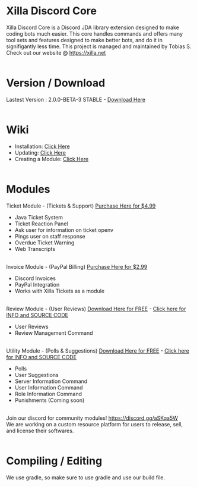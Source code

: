 # Xilla Discord Core<br>
Xilla Discord Core is a Discord JDA library extension designed to make coding bots much easier. This core handles commands and offers many tool sets and features designed to make better bots, and do it in signifigantly less time. This project is managed and maintained by Tobias S. Check out our website @ <a href="https://xilla.net">https://xilla.net</a><br><br>

# Version / Download<br>
Lastest Version : 2.0.0-BETA-3 STABLE - <a href="https://github.com/XillaTech/Xilla-Discord-Core/raw/master/target/Xilla-Discord-Core-v2.0.0-BETA-3.jar">Download Here</a><br><br>

# Wiki<br>
 - Installation: <a href="https://github.com/XillaTech/Xilla-Discord-Core/wiki/Installation">Click Here</a><br>
 - Updating: <a href="https://github.com/XillaTech/Xilla-Discord-Core/wiki/Updating">Click Here</a><br>
 - Creating a Module: <a href="https://github.com/XillaTech/Xilla-Discord-Core/wiki/Creating-a-Java-Module">Click Here</a><br><br>

# Modules<br> 
Ticket Module - (Tickets & Support) <a href="https://www.mc-market.org/resources/16500/">Purchase Here for $4.99</a><br>
- Java Ticket System<br>
- Ticket Reaction Panel<br>
- Ask user for information on ticket openv
- Pings user on staff response<br>
- Overdue Ticket Warning<br>
- Web Transcripts<br><br>

Invoice Module - (PayPal Billing) <a href="https://www.mc-market.org/resources/16811/">Purchase Here for $2.99</a><br>
- Discord Invoices<br>
- PayPal Integration<br>
- Works with Xilla Tickets as a module<br><br>

Review Module - (User Reviews) <a href="https://api.xilla.net/download/ReviewBot-1.0-SNAPSHOT.jar">Download Here for FREE</a> - <a href="https://github.com/Alontrle/Xilla-Discord-Core/blob/master/Modules/ReviewBot">Click here for INFO and SOURCE CODE</a><br>
- User Reviews<br>
- Review Management Command<br><br>

Utility Module - (Polls & Suggestions) <a href="https://api.xilla.net/download/UtilityBot-1.0-SNAPSHOT.jar">Download Here for FREE</a> - <a href="https://github.com/Alontrle/Xilla-Discord-Core/tree/master/Modules/UtilityBot">Click here for INFO and SOURCE CODE</a><br>
- Polls<br>
- User Suggestions<br>
- Server Information Command<br>
- User Information Command<br>
- Role Information Command<br>
- Punishments (Coming soon)<br><br>

Join our discord for community modules! https://discord.gg/aSKqa5W<br>
We are working on a custom resource platform for users to release, sell, and license their softwares.<br><br>

# Compiling / Editing<br>
We use gradle, so make sure to use gradle and use our build file.

